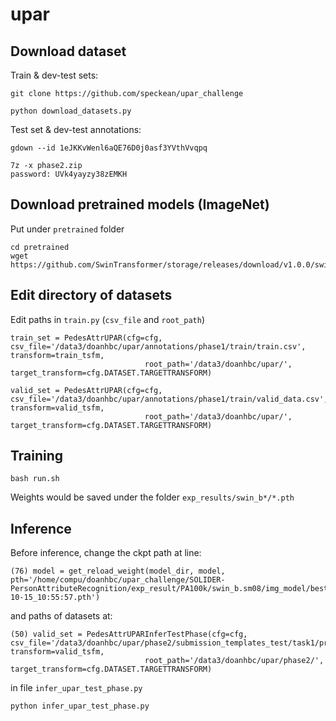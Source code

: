 # upar

## Download dataset

Train & dev-test sets:
```
git clone https://github.com/speckean/upar_challenge
```

```
python download_datasets.py
```

Test set & dev-test annotations:

```
gdown --id 1eJKKvWenl6aQE76D0j0asf3YVthVvqpq
```
```
7z -x phase2.zip
password: UVk4yayzy38zEMKH
```

## Download pretrained models (ImageNet)

Put under `pretrained` folder

```
cd pretrained
wget https://github.com/SwinTransformer/storage/releases/download/v1.0.0/swin_base_patch4_window7_224_22k.pth
```

## Edit directory of datasets

Edit paths in `train.py` (`csv_file` and `root_path`)

```[python3]
train_set = PedesAttrUPAR(cfg=cfg, csv_file='/data3/doanhbc/upar/annotations/phase1/train/train.csv', transform=train_tsfm,
                              root_path='/data3/doanhbc/upar/', target_transform=cfg.DATASET.TARGETTRANSFORM)

valid_set = PedesAttrUPAR(cfg=cfg, csv_file='/data3/doanhbc/upar/annotations/phase1/train/valid_data.csv', transform=valid_tsfm,
                              root_path='/data3/doanhbc/upar/', target_transform=cfg.DATASET.TARGETTRANSFORM)
```

## Training

```
bash run.sh
```

Weights would be saved under the folder `exp_results/swin_b*/*.pth`

## Inference

Before inference, change the ckpt path at line:

```
(76) model = get_reload_weight(model_dir, model, pth='/home/compu/doanhbc/upar_challenge/SOLIDER-PersonAttributeRecognition/exp_result/PA100k/swin_b.sm08/img_model/best_ckpt_max_2023-10-15_10:55:57.pth')
```

and paths of datasets at:

```
(50) valid_set = PedesAttrUPARInferTestPhase(cfg=cfg, csv_file='/data3/doanhbc/upar/phase2/submission_templates_test/task1/predictions.csv', transform=valid_tsfm,
                              root_path='/data3/doanhbc/upar/phase2/', target_transform=cfg.DATASET.TARGETTRANSFORM)
```

in file `infer_upar_test_phase.py`

```
python infer_upar_test_phase.py
```
